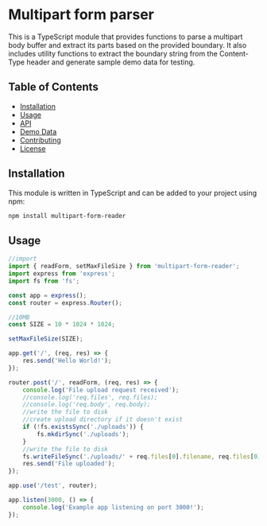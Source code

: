# Multipart form parser

This is a TypeScript module that provides functions to parse a multipart body buffer and extract its parts based on the provided boundary. It also includes utility functions to extract the boundary string from the Content-Type header and generate sample demo data for testing.

## Table of Contents

- [Installation](#installation)
- [Usage](#usage)
- [API](#api)
- [Demo Data](#demo-data)
- [Contributing](#contributing)
- [License](#license)


## Installation

This module is written in TypeScript and can be added to your project using npm:

```bash
npm install multipart-form-reader
```


## Usage

```js
//import
import { readForm, setMaxFileSize } from 'multipart-form-reader';
import express from 'express';
import fs from 'fs';

const app = express();
const router = express.Router();

//10MB
const SIZE = 10 * 1024 * 1024;

setMaxFileSize(SIZE);

app.get('/', (req, res) => {
    res.send('Hello World!');
});

router.post('/', readForm, (req, res) => {
    console.log('File upload request received');
    //console.log('req.files', req.files);
    //console.log('req.body', req.body);
    //write the file to disk
    //create upload directory if it doesn't exist
    if (!fs.existsSync('./uploads')) {
        fs.mkdirSync('./uploads');
    }
    //write the file to disk
    fs.writeFileSync('./uploads/' + req.files[0].filename, req.files[0].data);
    res.send('File uploaded');
});

app.use('/test', router);

app.listen(3000, () => {
    console.log('Example app listening on port 3000!');
});

```
